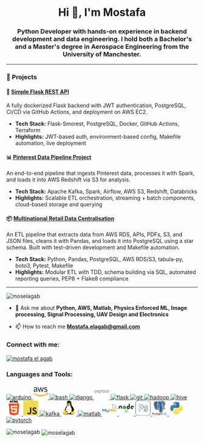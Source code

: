 <h1 align="center">Hi 👋, I'm Mostafa</h1>

<h3 align="center">Python Developer with hands-on experience in backend development and data engineering. I hold both a Bachelor's and a Master's degree in Aerospace Engineering from the University of Manchester.</h3>

---

### 💼 Projects

#### 🧪 [Simple Flask REST API](https://github.com/MosElAgab/simple-flask-smorest-rest-api)
A fully dockerized Flask backend with JWT authentication, PostgreSQL, CI/CD via GitHub Actions, and deployment on AWS EC2.  
- **Tech Stack:** Flask-Smorest, PostgreSQL, Docker, GitHub Actions, Terraform  
- **Highlights:** JWT-based auth, environment-based config, Makefile automation, live deployment

#### 📊 [Pinterest Data Pipeline Project](https://github.com/MosElAgab/pinterest-data-pipeline636.git)
An end-to-end pipeline that ingests Pinterest data, processes it with Spark, and loads it into AWS Redshift via S3 for analysis.  
- **Tech Stack:** Apache Kafka, Spark, Airflow, AWS S3, Redshift, Databricks  
- **Highlights:** Scalable ETL orchestration, streaming + batch components, cloud-based storage and querying

#### 📦 [Multinational Retail Data Centralisation](https://github.com/MosElAgab/multinational-retail-data-centralisation145.git)
An ETL pipeline that extracts data from AWS RDS, APIs, PDFs, S3, and JSON files, cleans it with Pandas, and loads it into PostgreSQL using a star schema. Built with test-driven development and Makefile automation.  
- **Tech Stack:** Python, Pandas, PostgreSQL, AWS RDS/S3, tabula-py, boto3, Pytest, Makefile  
- **Highlights:** Modular ETL with TDD, schema building via SQL, automated reporting queries, PEP8 + Flake8 compliance

---

<p align="left"> <img src="https://komarev.com/ghpvc/?username=moselagab&label=Profile%20views&color=0e75b6&style=flat" alt="moselagab" /> </p>

- 💬 Ask me about **Python, AWS, Matlab, Physics Enforced ML, Image processing, Signal Processing, UAV Design and Electronics**

- 📫 How to reach me **Mostafa.elagab@gmail.com**


<h3 align="left">Connect with me:</h3>
<p align="left">
<a href="https://linkedin.com/in/mostafa el agab" target="blank"><img align="center" src="https://raw.githubusercontent.com/rahuldkjain/github-profile-readme-generator/master/src/images/icons/Social/linked-in-alt.svg" alt="mostafa el agab" height="30" width="40" /></a>
</p>

<h3 align="left">Languages and Tools:</h3>
<p align="left"> <a href="https://www.arduino.cc/" target="_blank" rel="noreferrer"> <img src="https://cdn.worldvectorlogo.com/logos/arduino-1.svg" alt="arduino" width="40" height="40"/> </a> <a href="https://aws.amazon.com" target="_blank" rel="noreferrer"> <img src="https://raw.githubusercontent.com/devicons/devicon/master/icons/amazonwebservices/amazonwebservices-original-wordmark.svg" alt="aws" width="40" height="40"/> </a> <a href="https://www.gnu.org/software/bash/" target="_blank" rel="noreferrer"> <img src="https://www.vectorlogo.zone/logos/gnu_bash/gnu_bash-icon.svg" alt="bash" width="40" height="40"/> </a> <a href="https://www.djangoproject.com/" target="_blank" rel="noreferrer"> <img src="https://cdn.worldvectorlogo.com/logos/django.svg" alt="django" width="40" height="40"/> </a> <a href="https://expressjs.com" target="_blank" rel="noreferrer"> <img src="https://raw.githubusercontent.com/devicons/devicon/master/icons/express/express-original-wordmark.svg" alt="express" width="40" height="40"/> </a> <a href="https://flask.palletsprojects.com/" target="_blank" rel="noreferrer"> <img src="https://www.vectorlogo.zone/logos/pocoo_flask/pocoo_flask-icon.svg" alt="flask" width="40" height="40"/> </a> <a href="https://git-scm.com/" target="_blank" rel="noreferrer"> <img src="https://www.vectorlogo.zone/logos/git-scm/git-scm-icon.svg" alt="git" width="40" height="40"/> </a> <a href="https://hadoop.apache.org/" target="_blank" rel="noreferrer"> <img src="https://www.vectorlogo.zone/logos/apache_hadoop/apache_hadoop-icon.svg" alt="hadoop" width="40" height="40"/> </a> <a href="https://hive.apache.org/" target="_blank" rel="noreferrer"> <img src="https://www.vectorlogo.zone/logos/apache_hive/apache_hive-icon.svg" alt="hive" width="40" height="40"/> </a> <a href="https://www.w3.org/html/" target="_blank" rel="noreferrer"> <img src="https://raw.githubusercontent.com/devicons/devicon/master/icons/html5/html5-original-wordmark.svg" alt="html5" width="40" height="40"/> </a> <a href="https://developer.mozilla.org/en-US/docs/Web/JavaScript" target="_blank" rel="noreferrer"> <img src="https://raw.githubusercontent.com/devicons/devicon/master/icons/javascript/javascript-original.svg" alt="javascript" width="40" height="40"/> </a> <a href="https://kafka.apache.org/" target="_blank" rel="noreferrer"> <img src="https://www.vectorlogo.zone/logos/apache_kafka/apache_kafka-icon.svg" alt="kafka" width="40" height="40"/> </a> <a href="https://www.linux.org/" target="_blank" rel="noreferrer"> <img src="https://raw.githubusercontent.com/devicons/devicon/master/icons/linux/linux-original.svg" alt="linux" width="40" height="40"/> </a> <a href="https://www.mathworks.com/" target="_blank" rel="noreferrer"> <img src="https://upload.wikimedia.org/wikipedia/commons/2/21/Matlab_Logo.png" alt="matlab" width="40" height="40"/> </a> <a href="https://www.mysql.com/" target="_blank" rel="noreferrer"> <img src="https://raw.githubusercontent.com/devicons/devicon/master/icons/mysql/mysql-original-wordmark.svg" alt="mysql" width="40" height="40"/> </a> <a href="https://nodejs.org" target="_blank" rel="noreferrer"> <img src="https://raw.githubusercontent.com/devicons/devicon/master/icons/nodejs/nodejs-original-wordmark.svg" alt="nodejs" width="40" height="40"/> </a> <a href="https://www.photoshop.com/en" target="_blank" rel="noreferrer"> <img src="https://raw.githubusercontent.com/devicons/devicon/master/icons/photoshop/photoshop-line.svg" alt="photoshop" width="40" height="40"/> </a> <a href="https://www.postgresql.org" target="_blank" rel="noreferrer"> <img src="https://raw.githubusercontent.com/devicons/devicon/master/icons/postgresql/postgresql-original-wordmark.svg" alt="postgresql" width="40" height="40"/> </a> <a href="https://www.python.org" target="_blank" rel="noreferrer"> <img src="https://raw.githubusercontent.com/devicons/devicon/master/icons/python/python-original.svg" alt="python" width="40" height="40"/> </a> <a href="https://pytorch.org/" target="_blank" rel="noreferrer"> <img src="https://www.vectorlogo.zone/logos/pytorch/pytorch-icon.svg" alt="pytorch" width="40" height="40"/> </a> </p>

<p><img align="left" src="https://github-readme-stats.vercel.app/api/top-langs?username=moselagab&show_icons=true&locale=en&layout=compact" alt="moselagab" /></p>

<p>&nbsp;<img align="center" src="https://github-readme-stats.vercel.app/api?username=moselagab&show_icons=true&locale=en" alt="moselagab" /></p>
